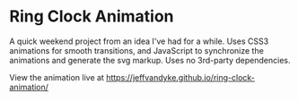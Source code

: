 Ring Clock Animation
====================

A quick weekend project from an idea I've had for a while. Uses CSS3 animations for smooth transitions, and JavaScript to synchronize the animations and generate the svg markup. Uses no 3rd-party dependencies.

View the animation live at <https://jeffvandyke.github.io/ring-clock-animation/>
